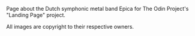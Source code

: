 Page about the Dutch symphonic metal band Epica for The Odin Project's "Landing Page" project.

All images are copyright to their respective owners.
